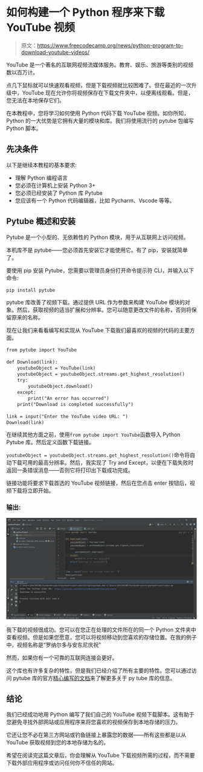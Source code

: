 # 如何构建一个 Python 程序来下载 YouTube 视频

> 原文：<https://www.freecodecamp.org/news/python-program-to-download-youtube-videos/>

YouTube 是一个著名的互联网视频流媒体服务。教育、娱乐、旅游等类别的视频数以百万计。

点几下鼠标就可以快速观看视频，但是下载视频就比较困难了。但在最近的一次升级中，YouTube 现在允许你将视频保存在下载文件夹中，以便离线观看。但是，您无法在本地保存它们。

在本教程中，您将学习如何使用 Python 代码下载 YouTube 视频。如你所知，Python 的一大优势是它拥有大量的模块和库。我们将使用流行的 pytube 包编写 Python 脚本。

## 先决条件

以下是继续本教程的基本要求:

*   理解 Python 编程语言
*   您必须在计算机上安装 Python 3+
*   您必须已经安装了 Python 库 Pytube
*   您应该有一个 Python 代码编辑器，比如 Pycharm、Vscode 等等。

## Pytube 概述和安装

Pytube 是一个小型的、无依赖性的 Python 模块，用于从互联网上访问视频。

本机库不是 pytube——您必须首先安装它才能使用它。有了 pip，安装就简单了。

要使用 pip 安装 Pytube，您需要以管理员身份打开命令提示符 CLI，并输入以下命令:

```
pip install pytube 
```

pytube 库改善了视频下载。通过提供 URL 作为参数来构建 YouTube 模块的对象。然后，获取视频的适当扩展和分辨率。您可以随意更改文件的名称，否则将保留原来的名称。

现在让我们来看看编写和实现从 YouTube 下载我们最喜欢的视频的代码的主要方面。

```
from pytube import YouTube

def Download(link):
    youtubeObject = YouTube(link)
    youtubeObject = youtubeObject.streams.get_highest_resolution()
    try:
        youtubeObject.download()
    except:
        print("An error has occurred")
    print("Download is completed successfully")

link = input("Enter the YouTube video URL: ")
Download(link) 
```

在继续其他方面之前，使用`from pytube import YouTube`函数导入 Python Pytube 库。然后定义函数下载链接。

`youtubeObject = youtubeObject.streams.get_highest_resolution()`命令将自动下载可用的最高分辨率。然后，我实现了 Try and Except，以便在下载失败时返回一条错误消息——否则它将打印出下载成功完成。

链接功能将要求下载首选的 YouTube 视频链接，然后在您点击 enter 按钮后，视频下载将立即开始。

### 输出:

![s_2A6E5F7B9EF3D136021C2A8815B8956B830A35B9A863E60136A6FD8F4C45E374_1666119447422_pytube](img/b51cb28d9c3f79594ef558a8382288f2.png)

我下载的视频很成功。您可以在您正在处理的文件所在的同一个 Python 文件夹中查看视频。但是如果您愿意，您可以将视频移动到您喜欢的存储位置。在我的例子中，视频名称是“罗纳尔多与安东尼庆祝”

然而，如果你有一个可靠的互联网连接会更好。

这个库也有许多复杂的特性，但是我们已经介绍了所有主要的特性。您可以通过访问 pytube 库的官方[精心编写的文档](https://pytube.io/en/latest/)来了解更多关于 py tube 库的信息。

## 结论

我们已经成功地用 Python 编写了我们自己的 YouTube 视频下载脚本。这有助于您避免寻找外部网站或应用程序来将您喜欢的视频保存到本地存储的压力。

它还让您不必在第三方网站或钓鱼链接上暴露您的数据——所有这些都是以从 YouTube 获取视频到您的本地存储为名的。

希望在阅读完这篇文章后，你会理解从 YouTube 下载视频所需的过程，而不需要下载外部应用程序或访问任何你不信任的网站。